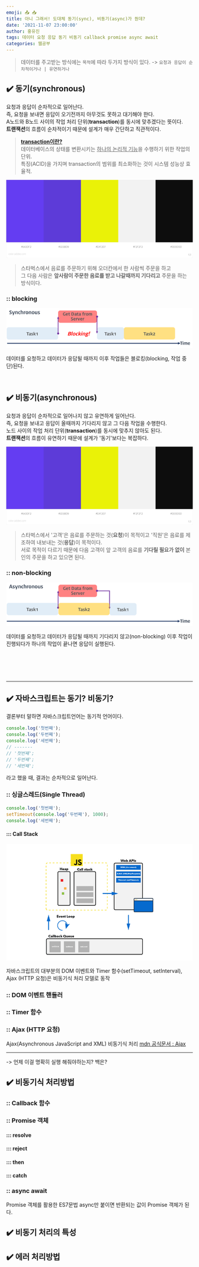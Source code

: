 ```yaml
---
emoji: 📤 📥
title: 아니 그래서! 도대체 동기(sync), 비동기(async)가 뭔데?
date: '2021-11-07 23:00:00'
author: 홍유진
tags: 데이터 요청 응답 동기 비동기 callback promise async await
categories: 웹공부
---
```


<!-- 프로젝트 UX/UI 웹공부 3D Network Server 아키텍쳐 Error -->

> 데이터를 주고받는 방식에는 `목적`에 따라 두가지 방식이 있다. -> `요청과 응답이 순차적이거나 | 유연하거나`

## ✔️ 동기(synchronous)

요청과 응답이 순차적으로 일어난다.</br>
즉, 요청을 보내면 응답이 오기전까지 아무것도 못하고 대기해야 한다.</br>
A노드와 B노드 사이의 작업 처리 단위(**transaction**)를 동시에 맞추겠다는 뜻이다.</br>
**트랜잭션**의 흐름이 순차적이기 때문에 설계가 매우 간단하고 직관적이다.

> **[transaction이란?](/transaction)**</br>
> 데이터베이스의 상태를 변환시키는 <U>하나의 논리적 기능</U>을 수행하기 위한 작업의 단위.</br>
> 특징(ACID)을 가지며 transaction의 범위를 최소화하는 것이 시스템 성능상 효율적.

![AdobeColor.jpeg](AdobeColor.jpeg)

> 스타벅스에서 음료를 주문하기 위해 오더칸에서 한 사람씩 주문을 하고 </br>
> 그 다음 사람은 **앞사람이 주문한 음료를 받고 나갈때까지 기다리고** 주문을 하는 방식이다.

### :: blocking

![blocking.png](blocking.png)

데이터를 요청하고 데이터가 응답될 때까지 이후 작업들은 블로킹(blocking, 작업 중단)된다.

</br>

## ✔️ 비동기(asynchronous)

요청과 응답이 순차적으로 일어나지 않고 유연하게 일어난다.</br>
즉, 요청을 보내고 응답이 올때까지 기다리지 않고 그 다음 작업을 수행한다.</br>
노드 사이의 작업 처리 단위(**transaction**)를 동시에 맞추지 않아도 된다.</br>
**트랜잭션**의 흐름이 유연하기 때문에 설계가 '동기'보다는 복잡하다.

![AdobeColor.jpeg](AdobeColor.jpeg)

> 스타벅스에서 '고객'은 음료를 주문하는 것(**요청**)이 목적이고 '직원'은 음료를 제조하여 내보내는 것(**응답**)이 목적이다. </br>
> 서로 목적이 다르기 때문에 다음 고객이 앞 고객의 음료를 **기다릴 필요가 없이** 본인의 주문을 하고 있으면 된다.

### :: non-blocking

![non-blocking.png](non-blocking.png)

데이터를 요청하고 데이터가 응답될 때까지 기다리지 않고(non-blocking) 이후 작업이 진행되다가 하나의 작업이 끝나면 응답이 실행된다.

# </br>

---

## ✔️ 자바스크립트는 동기? 비동기?

결론부터 말하면 자바스크립트언어는 동기적 언어이다.

```js
console.log('첫번째');
console.log('두번째');
console.log('세번째');
// -------
// '첫번째';
// '두번째';
// '세번째';
```

라고 했을 때, 결과는 순차적으로 일어난다.

### :: 싱글스레드(Single Thread)

```js
console.log('첫번째');
setTimeout(console.log('두번째'), 1000);
console.log('세번째');
```

#### ::: Call Stack

![js-event-loop.png](js-event-loop.png)

자바스크립트의 대부분의 DOM 이벤트와 Timer 함수(setTimeout, setInterval), Ajax (HTTP 요청)은 비동기식 처리 모델로 동작

### :: DOM 이벤트 핸들러

### :: Timer 함수

### :: Ajax (HTTP 요청)

Ajax(Asynchronous JavaScript and XML)
비동기식 처리
[mdn 공식문서 : Ajax](https://developer.mozilla.org/ko/docs/Web/Guide/AJAX/Getting_Started)

---

-> 언제 이걸 명확히 실행 해줘야하는지? 백은?

## ✔️ 비동기식 처리방법

### :: Callback 함수

### :: Promise 객체

#### ::: resolve

#### ::: reject

#### ::: then

#### ::: catch

### :: async await

Promise 객체를 활용한 ES7문법
async만 붙이면 반환되는 값이 Promise 객체가 된다.

## ✔️ 비동기 처리의 특성

## ✔️ 에러 처리방법

```toc

```
